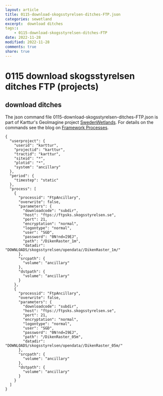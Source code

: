 ```yaml
---
layout: article
title: 0115-download-skogsstyrelsen-ditches-FTP.json
categories: sewetland
excerpt:  download ditches
tags:: 
    - 0115-download-skogsstyrelsen-ditches-FTP
date: 2022-11-28
modified: 2022-11-28
comments: true
share: true
---
```


# 0115 download skogsstyrelsen ditches FTP (projects)

##  download ditches

The json command file <span class='file'>0115-download-skogsstyrelsen-ditches-FTP.json</span> is part of Karttur's GeoImagine project [<span class='project'>SwedenWetlands</span>](https://karttur.github.io/geoimagine03-proj-wetland-se/index.html). For details on the commands see the blog on [Framework Processes](https://karttur.github.io/geoimagine03-docs-procpack/).

```
{
  "userproject": {
    "userid": "karttur",
    "projectid": "karttur",
    "tractid": "karttur",
    "siteid": "*",
    "plotid": "*",
    "system": "ancillary"
  },
  "period": {
    "timestep": "static"
  },
  "process": [
    {
      "processid": "FtpAncillary",
      "overwrite": false,
      "parameters": {
        "downloadcode": "subdir",
        "host": "ftps://ftpsks.skogsstyrelsen.se",
        "port": 21,
        "encryptation": "normal",
        "logontype": "normal",
        "user": "SGD",
        "password": "0N!nd=I9EJ",
        "path": "/DikenRaster_1m",
        "datadir": "DOWNLOADS/skogsstyrelsen/opendata//DikenRaster_1m/"
      },
      "srcpath": {
        "volume": "ancillary"
      },
      "dstpath": {
        "volume": "ancillary"
      }
    },
    {
      "processid": "FtpAncillary",
      "overwrite": false,
      "parameters": {
        "downloadcode": "subdir",
        "host": "ftps://ftpsks.skogsstyrelsen.se",
        "port": 21,
        "encryptation": "normal",
        "logontype": "normal",
        "user": "SGD",
        "password": "0N!nd=I9EJ",
        "path": "/DikenRaster_05m",
        "datadir": "DOWNLOADS/skogsstyrelsen/opendata//DikenRaster_05m/"
      },
      "srcpath": {
        "volume": "ancillary"
      },
      "dstpath": {
        "volume": "ancillary"
      }
    }
  ]
}
```
